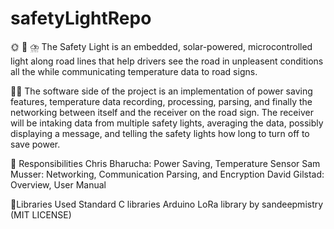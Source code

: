 # safetyLightRepo
🌞 🚥 ⛈️
The Safety Light is an embedded, solar-powered, microcontrolled light along road lines that help drivers see the road in unpleasent conditions all the while communicating temperature data to road signs.

👨‍💻
The software side of the project is an implementation of power saving features, temperature data recording, processing, parsing, and finally the networking between itself and the receiver on the road sign. The receiver will be intaking data from multiple safety lights, averaging the data, possibly displaying a message, and telling the safety lights how long to turn off to save power.

🥅 Responsibilities
Chris Bharucha: Power Saving, Temperature Sensor
Sam Musser: Networking, Communication Parsing, and Encryption
David Gilstad: Overview, User Manual

📖Libraries Used
Standard C libraries 
Arduino LoRa library by sandeepmistry (MIT LICENSE)

